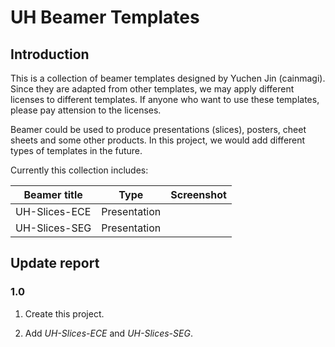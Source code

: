 # UH Beamer Templates

## Introduction

This is a collection of beamer templates designed by Yuchen Jin (cainmagi). Since they are adapted from other templates, we may apply different licenses to different templates. If anyone who want to use these templates, please pay attension to the licenses.

Beamer could be used to produce presentations (slices), posters, cheet sheets and some other products. In this project, we would add different types of templates in the future.

Currently this collection includes:

| Beamer title | Type | Screenshot|
| ----- | ----- | ----- |
| UH-Slices-ECE | Presentation |  |
| UH-Slices-SEG | Presentation |  |

## Update report

### 1.0

1. Create this project.

2. Add *UH-Slices-ECE* and *UH-Slices-SEG*.